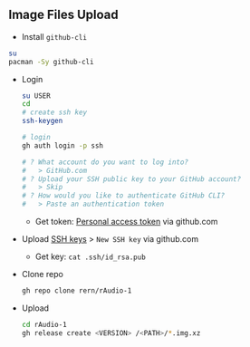 Image Files Upload
---
- Install `github-cli`
```sh
su
pacman -Sy github-cli
```

- Login
	```sh
	su USER
	cd
	# create ssh key
	ssh-keygen

	# login
	gh auth login -p ssh

	# ? What account do you want to log into? 
	#   > GitHub.com
	# ? Upload your SSH public key to your GitHub account?
	#   > Skip
	# ? How would you like to authenticate GitHub CLI?
	#   > Paste an authentication token
	```
	- Get token: [Personal access token](https://github.com/settings/tokens) via github.com
- Upload [SSH keys](https://github.com/settings/keys) > `New SSH key` via github.com
	- Get key: `cat .ssh/id_rsa.pub`

- Clone repo
	```sh
	gh repo clone rern/rAudio-1
	```

- Upload
	```sh
	cd rAudio-1
	gh release create <VERSION> /<PATH>/*.img.xz
	```
